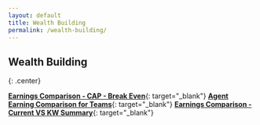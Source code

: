 ```yaml
---
layout: default
title: Wealth Building
permalink: /wealth-building/
---
```


## Wealth Building
{: .center}

[**Earnings Comparison - CAP - Break Even**](https://vyralmarketing.s3.amazonaws.com/Jeremy+Bowers/Earnings+Comparison+-+CAP+Break+Even.pdf){: target="_blank"}
[**Agent Earning Comparison for Teams**](https://vyralmarketing.s3.amazonaws.com/Jeremy+Bowers/Earnings+Comparison+-+Company+Comparison-2.pdf){: target="_blank"}
[**Earnings Comparison - Current VS KW Summary**](https://vyralmarketing.s3.amazonaws.com/Jeremy+Bowers/Earnings+Comparison+-+Current+vs.+KW+Summary.pdf){: target="_blank"}
&nbsp;